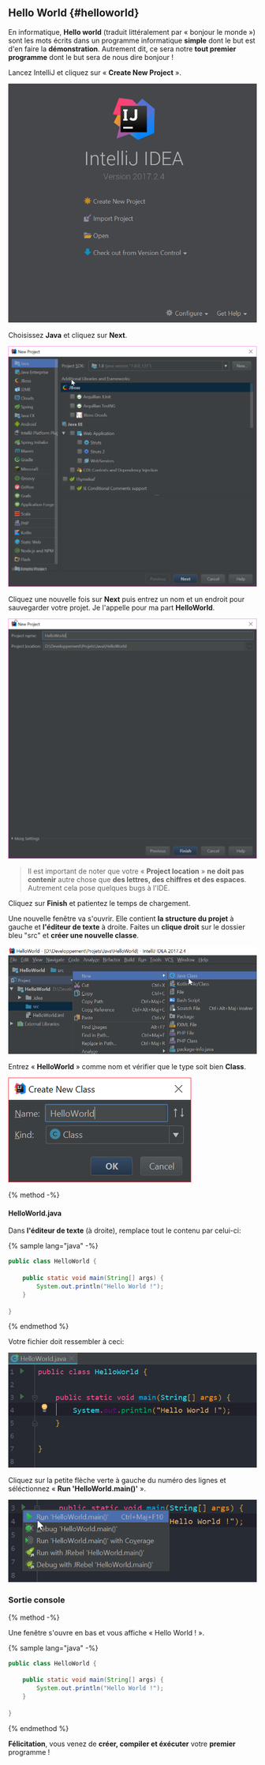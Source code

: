 ## Hello World {#helloworld}

En informatique, **Hello world** (traduit littéralement par « bonjour le monde ») sont les mots écrits dans un programme informatique **simple** dont le but est d'en faire la **démonstration**.
Autrement dit, ce sera notre **tout premier programme** dont le but sera de nous dire bonjour !

Lancez IntelliJ et cliquez sur « **Create New Project** ».

![](assets/helloworld/startup-intellij.png)

Choisissez **Java** et cliquez sur **Next**.

![](assets/helloworld/step1.png)

Cliquez une nouvelle fois sur **Next** puis entrez un nom et un endroit pour sauvegarder votre projet. Je l'appelle pour ma part **HelloWorld**. 

![](assets/helloworld/step2.png)

> Il est important de noter que votre « **Project location** » **ne doit pas contenir** autre chose que **des lettres, des chiffres et des espaces**.
> Autrement cela pose quelques bugs à l'IDE.

Cliquez sur **Finish** et patientez le temps de chargement.

Une nouvelle fenêtre va s'ouvrir. Elle contient **la structure du projet** à gauche et **l'éditeur de texte** à droite.
Faites un **clique droit** sur le dossier bleu "src" et **créer une nouvelle classe**.

![](assets/helloworld/step3.png)

Entrez « **HelloWorld** » comme nom et vérifier que le type soit bien **Class**.

![](assets/helloworld/step4.png)

{% method -%}
#### HelloWorld.java
Dans **l'éditeur de texte** (à droite), remplace tout le contenu par celui-ci:
 
{% sample lang="java" -%}
```java
public class HelloWorld {

    public static void main(String[] args) {
        System.out.println("Hello World !");
    }

}
```
{% endmethod %}


Votre fichier doit ressembler à ceci:

![](assets/helloworld/step5.png)

Cliquez sur la petite flèche verte à gauche du numéro des lignes et séléctionnez « **Run 'HelloWorld.main()'** ».

![](assets/helloworld/step6.png)

### Sortie console
{% method -%}

Une fenêtre s'ouvre en bas et vous affiche « Hello World ! ».
 
{% sample lang="java" -%}
```java
public class HelloWorld {

    public static void main(String[] args) {
        System.out.println("Hello World !");
    }

}
```

{% endmethod %}

**Félicitation**, vous venez de **créer, compiler et éxécuter** votre **premier** programme !